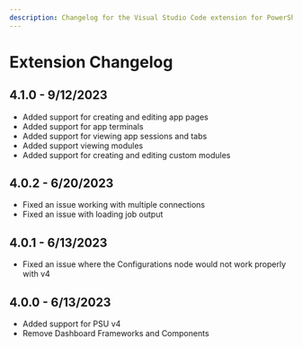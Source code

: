 ```yaml
---
description: Changelog for the Visual Studio Code extension for PowerShell Universal.
---
```


# Extension Changelog

## 4.1.0 - 9/12/2023

* Added support for creating and editing app pages
* Added support for app terminals&#x20;
* Added support for viewing app sessions and tabs
* Added support viewing modules&#x20;
* Added support for creating and editing custom modules&#x20;

## 4.0.2 - 6/20/2023

* Fixed an issue working with multiple connections
* Fixed an issue with loading job output&#x20;

## 4.0.1 - 6/13/2023

* Fixed an issue where the Configurations node would not work properly with v4

## 4.0.0 - 6/13/2023

* Added support for PSU v4
* Remove Dashboard Frameworks and Components&#x20;
